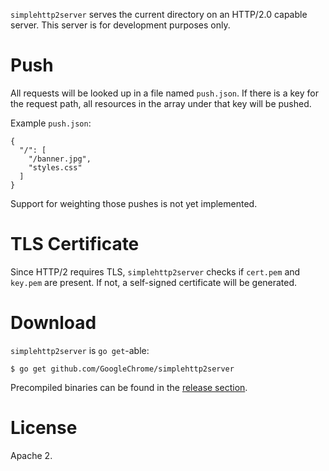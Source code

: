 `simplehttp2server` serves the current directory on an HTTP/2.0 capable server.
This server is for development purposes only.

# Push

All requests will be looked up in a file named `push.json`. If there is a key
for the request path, all resources in the array under that key will be pushed.

Example `push.json`:

```JS
{
  "/": [
    "/banner.jpg",
    "styles.css"
  ]
}
```

Support for weighting those pushes is not yet implemented.

# TLS Certificate

Since HTTP/2 requires TLS, `simplehttp2server` checks if `cert.pem` and
`key.pem` are present. If not, a self-signed certificate will be generated.

# Download

`simplehttp2server` is `go get`-able:

```
$ go get github.com/GoogleChrome/simplehttp2server
```

Precompiled binaries can be found in the [release section](https://github.com/GoogleChrome/simplehttp2server/releases).

# License

Apache 2.
